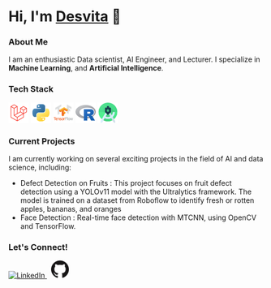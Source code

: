 # Hi, I'm [Desvita](https://github.com/dstreazra) 👋

### About Me
I am an enthusiastic Data scientist, AI Engineer, and Lecturer. I specialize in **Machine Learning**, and **Artificial Intelligence**. 

### Tech Stack
<code><img height="40" alt="laravel" src="https://raw.githubusercontent.com/github/explore/main/topics/laravel/laravel.png"></code>
<code><img height="40" alt="python" src="https://raw.githubusercontent.com/github/explore/main/topics/python/python.png"></code>
<code><img height="40" alt="tensorflow" src="https://raw.githubusercontent.com/github/explore/main/topics/tensorflow/tensorflow.png"></code>
<code><img height="40" alt="r-studio" src="https://raw.githubusercontent.com/github/explore/main/topics/r/r.png"></code>
<code><img height="40" alt="android-studio" src="https://raw.githubusercontent.com/github/explore/main/topics/android-studio/android-studio.png"></code>

### Current Projects
I am currently working on several exciting projects in the field of AI and data science, including:
- Defect Detection on Fruits : This project focuses on fruit defect detection using a YOLOv11 model with the Ultralytics framework. The model is trained on a dataset from Roboflow to identify fresh or rotten apples, bananas, and oranges
- Face Detection : Real-time face detection with MTCNN, using OpenCV and TensorFlow.

### Let's Connect!
<a href="www.linkedin.com/in/desvita-nursayla-putri-cantika-b15869368">
  <img height="35" alt="LinkedIn" src="https://upload.wikimedia.org/wikipedia/commons/c/ca/LinkedIn_logo_initials.png">
</a>&nbsp

<a href="https://github.com/dstreazra">
  <img height="35" alt="GitHub" src="https://raw.githubusercontent.com/github/explore/main/topics/github/github.png">
</a>


